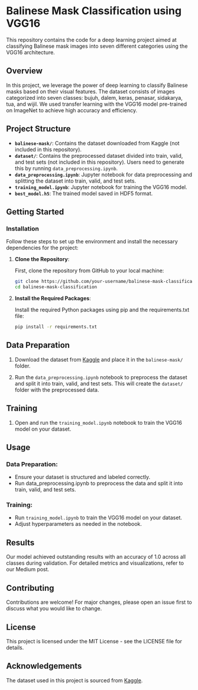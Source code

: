# Balinese Mask Classification using VGG16

This repository contains the code for a deep learning project aimed at classifying Balinese mask images into seven different categories using the VGG16 architecture.

## Overview

In this project, we leverage the power of deep learning to classify Balinese masks based on their visual features. The dataset consists of images categorized into seven classes: bujuh, dalem, keras, penasar, sidakarya, tua, and wijil. We used transfer learning with the VGG16 model pre-trained on ImageNet to achieve high accuracy and efficiency.

## Project Structure

- **`balinese-mask/`**: Contains the dataset downloaded from Kaggle (not included in this repository).
- **`dataset/`**: Contains the preprocessed dataset divided into train, valid, and test sets (not included in this repository). Users need to generate this by running `data_preprocessing.ipynb`.
- **`data_preprocessing.ipynb`**: Jupyter notebook for data preprocessing and splitting the dataset into train, valid, and test sets.
- **`training_model.ipynb`**: Jupyter notebook for training the VGG16 model.
- **`best_model.h5`**: The trained model saved in HDF5 format.

## Getting Started

### Installation

Follow these steps to set up the environment and install the necessary dependencies for the project:

1. **Clone the Repository**:

   First, clone the repository from GitHub to your local machine:

   ```bash
   git clone https://github.com/your-username/balinese-mask-classification.git
   cd balinese-mask-classification

2. **Install the Required Packages**:

   Install the required Python packages using pip and the requirements.txt file:

   ```bash
   pip install -r requirements.txt

## Data Preparation

1. Download the dataset from [Kaggle](https://www.kaggle.com/datasets/suryapradana/balinese-mask) and place it in the       `balinese-mask/` folder.

2. Run the `data_preprocessing.ipynb` notebook to preprocess the dataset and split it into train, valid, and test sets. This will create the `dataset/` folder with the preprocessed data.

## Training

1. Open and run the `training_model.ipynb` notebook to train the VGG16 model on your dataset.

## Usage

### Data Preparation:

- Ensure your dataset is structured and labeled correctly.
- Run data_preprocessing.ipynb to preprocess the data and split it into train, valid, and test sets.

### Training:

- Run `training_model.ipynb` to train the VGG16 model on your dataset.
- Adjust hyperparameters as needed in the notebook.

## Results
Our model achieved outstanding results with an accuracy of 1.0 across all classes during validation. For detailed metrics and visualizations, refer to our Medium post.

## Contributing
Contributions are welcome! For major changes, please open an issue first to discuss what you would like to change.

## License
This project is licensed under the MIT License - see the LICENSE file for details.

## Acknowledgements
The dataset used in this project is sourced from [Kaggle](https://www.kaggle.com/datasets/suryapradana/balinese-mask).
